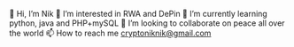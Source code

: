 👋 Hi, I’m Nik
👀 I’m interested in RWA and DePin
🌱 I’m currently learning python, java and PHP+mySQL
💞️ I’m looking to collaborate on peace all over the world
📫 How to reach me cryptoniknik@gmail.com
